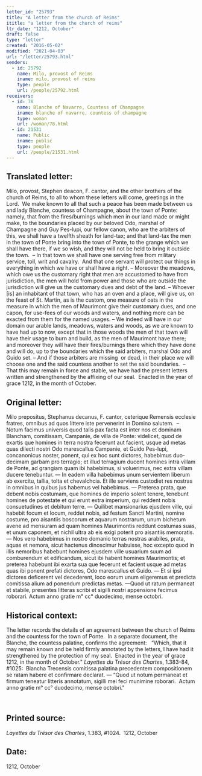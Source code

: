 ```yaml
---
letter_id: "25793"
title: "A letter from the church of Reims"
ititle: "a letter from the church of reims"
ltr_date: "1212, October"
draft: false
type: "letter"
created: "2016-05-02"
modified: "2021-04-03"
url: "/letter/25793.html"
senders:
  - id: 25792
    name: Milo, provost of Reims
    iname: milo, provost of reims
    type: people
    url: /people/25792.html
receivers:
  - id: 78
    name: Blanche of Navarre, Countess of Champagne
    iname: blanche of navarre, countess of champagne
    type: woman
    url: /woman/78.html
  - id: 21531
    name: Public
    iname: public
    type: people
    url: /people/21531.html
---
```

<h2> Translated letter:</h2><div><p>Milo, provost, Stephen deacon, F. cantor, and the other brothers of the church of Reims, to all to whom these letters will come, greetings in the Lord.&nbsp; We make known to all that such a peace has been made between us and lady Blanche, countess of Champagne, about the town of Ponte:&nbsp; namely, that from the fires/burnings which men in our land made or might make, to the boundaries placed by our beloved Odo, marshal of Champagne and Guy Pes-lupi, our fellow canon, who are the arbiters of this, we shall have a twelfth sheath for land-tax; and that land-tax the men in the town of Ponte bring into the town of Ponte, to the grange which we shall have there, if we so wish, and they will not be held to bring it outside the town.&nbsp; – In that town we shall have one serving free from military service, toll, writ and cavalry.&nbsp; And that one servant will protect our things in everything in which we have or shall have a right. – Moreover the meadows, which owe us the customary right that men are accustomed to have from jurisdiction, the men will hold from power and those who are outside the jurisdiction will give us the customary dues and debt of the land. – Whoever [is] an inhabitant of that town, who has an oven and a place, will give us, on the feast of St. Martin, as is the custom, one measure of oats in the measure in which the men of Maurimont give their customary dues, and one capon, for use-fees of our woods and waters, and nothing more can be exacted from them for the named usages. – We indeed will have in our domain our arable lands, meadows, waters and woods, as we are known to have had up to now, except that in those woods the men of that town will have their usage to burn and build, as the men of Maurimont have there; and moreover they will have their fires/burnings there which they have done and will do, up to the boundaries which the said arbiters, marshal Odo and Guido set. – And if those arbiters are missing&nbsp; or dead, in their place we will choose one and the said countess another to set the said boundaries.&nbsp; – That this may remain in force and stable, we have had the present letters written and strengthened by the affixing of our seal.&nbsp; Enacted in the year of grace 1212, in the month of October.</p></div><h2 class="mt-4"> Original letter:</h2><p>Milo prepositus, Stephanus decanus, F. cantor, ceterique Remensis ecclesie fratres, omnibus ad quos littere iste pervenerint in Domino salutem.&nbsp; – Notum facimus universis quod talis pax facta est inter nos et dominam Blancham, comitissam, Campanie, de villa de Ponte: videlicet, quod de exartis que homines in terra nostra fecerunt aut facient, usque ad metas quas dilecti nostri Odo marescallus Campanie, et Guido Pes-lupi, concanonicus noster, ponent, qui ex hoc sunt dictores, habebimus duo-decimam garbam pro terragio; et illud terragium ducent homines intra villam de Ponte, ad grangiam quam ibi habebimus, si voluerimus, nec extra villam ducere tenebuntur. — In eadem villa habebimus unum servientem liberum ab exercitu, tallia, tolta et chevalchcia. Et ille serviens custodiet res nostras in omnibus in quibus jus habemus vel habebimus. — Preterea prata, que debent nobis costumam, que homines de imperio solent tenere, tenebunt homines de potestate et qui erunt extra imperium, qui reddent nobis consuetudines et debitum terre. — Quilibet mansionarius ejusdem ville, qui habebit focum et locum, reddet nobis, ad festum Sancti Martini, nomine costume, pro aisantiis boscorum et aquarum nostrarum, unum bichetum avene ad mensuram ad quam homines Maurimontis reddunt costumas suas, et unum caponem, et nichil ultra ab eis exigi poterit pro aisantiis memoratis. — Nos vero habebimus in nostro domanio terras nostras arabiles, prata, aquas et nemora, sicut hactenus dinoscimur habuisse, hoc excepto quod in illis nemoribus habebunt homines ejusdem ville usuarium suum ad comburendum et edificandum, sicut ibi habent homines Maurimontis; et preterea habebunt ibi exarta sua que fecerunt et facient usque ad metas quas ibi ponent prefati dictores, Odo marescallus et Guido. — Et si ipsi dictores deficerent vel decederent, loco eorum unum eligeremus et predicta comitissa alium ad ponendum predictas metas. —Quod ut ratum permaneat et stabile, presentes litteras scribi et sigilli nostri appensione fecimus roborari. Actum anno gratie m° cc° duodecimo, mense octobri.&nbsp;</p><h2 class="mt-4"> Historical context:</h2><p>The letter records the details of an agreement between the church of Reims and the countess for the town of Ponte. &nbsp;In a separate document, the Blanche, the countess palatine, confirms the agreement: &nbsp;&nbsp;“Which, that it may remain known and be held firmly annotated by the letters, I have had it strengthened by the protection of my seal.&nbsp; Enacted in the year of grace 1212, in the month of October."&nbsp;<i>Layettes du Trésor des Chartes</i>, 1.383-84, #1025: &nbsp;Blancha Trecensis comitissa palatina precedentem compositionem se ratam habere et confirmare declarat. — “Quod ut notum permaneat et firmum teneatur litteris annotatum, sigilli mei feci munimine roborari.&nbsp; Actum anno gratie m° cc° duodecimo, mense octobri."</p><p>&nbsp;</p><h2 class="mt-4"> Printed source:</h2><p><i>Layettes du Trésor des Chartes</i>, 1.383, #1024.&nbsp; 1212, October&nbsp;</p><h2 class="mt-4"> Date:</h2>1212, October